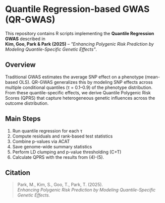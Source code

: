 # Quantile Regression-based GWAS (QR-GWAS)

This repository contains R scripts implementing the **Quantile Regression GWAS** described in  
**Kim, Goo, Park & Park (2025)** – *"Enhancing Polygenic Risk Prediction by Modeling Quantile-Specific Genetic Effects"*.

## Overview
Traditional GWAS estimates the average SNP effect on a phenotype (mean-based OLS).
QR-GWAS generalizes this by modeling SNP effects across multiple conditional quantiles (τ = 0.1–0.9) of the phenotype distribution.
From these quantile-specific effects, we derive Quantile Polygenic Risk Scores (QPRS) that capture heterogeneous genetic influences across the outcome distribution.

## Main Steps
1. Run quantile regression for each τ
2. Compute residuals and rank-based test statistics
3. Combine p-values via ACAT
4. Save genome-wide summary statistics
5. Perform LD clumping and p-value thresholding (C+T)
6. Calculate QPRS with the results from (4)-(5).

## Citation
> Park, M., Kim, S., Goo, T., Park, T. (2025).  
> *Enhancing Polygenic Risk Prediction by Modeling Quantile-Specific Genetic Effects.*

